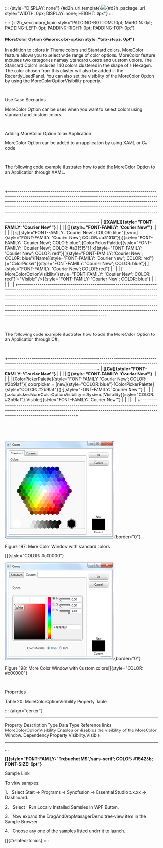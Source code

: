 ::: {style="DISPLAY: none"}
[](ms-xhelp:///?Id=d2h_url_template){#d2h_url_template}![](!package_url!){#d2h_package_url style="WIDTH: 0px; DISPLAY: none; HEIGHT: 0px"}
:::

:::: {.d2h_secondary_topic style="PADDING-BOTTOM: 10pt; MARGIN: 0pt; PADDING-LEFT: 0pt; PADDING-RIGHT: 0pt; PADDING-TOP: 0pt"}
#### MoreColor Option {#morecolor-option style="tab-stops: 0pt"}

In addition to colors in Theme colors and Standard colors, MoreColor feature allows you to select wide range of color options. MoreColor feature includes two categories namely Standard Colors and Custom Colors. The Standard Colors includes 140 colors clustered in the shape of a Hexagon. The color chosen from this cluster will also be added in the RecentlyUsedPanel. You can also set the visibility of the MoreColor Option by using the MoreColorOptionVisibility property.

 

Use Case Scenarios

MoreColor Option can be used when you want to select colors using standard and custom colors.

 

Adding MoreColor Option to an Application

MoreColor Option can be added to an application by using XAML or C# code.

 

The following code example illustrates how to add the MoreColor Option to an Application through XAML.

 

+---------------------------------------------------------------------------------------------------------------------------------------------------------------------------------------------------------------------------------------------------------------------------------------------------------------------------------------------------------------------------------------------------------------------------------------------------------------------------------------------------------------------------------+
| **[\[XAML\]]{style="FONT-FAMILY: 'Courier New'"}**                                                                                                                                                                                                                                                                                                                                                                                                                                                                              |
|                                                                                                                                                                                                                                                                                                                                                                                                                                                                                                                                 |
| **[]{style="FONT-FAMILY: 'Courier New'"}**                                                                                                                                                                                                                                                                                                                                                                                                                                                                                      |
|                                                                                                                                                                                                                                                                                                                                                                                                                                                                                                                                 |
| [\<]{style="FONT-FAMILY: 'Courier New'; COLOR: blue"}[sync]{style="FONT-FAMILY: 'Courier New'; COLOR: #a31515"}[:]{style="FONT-FAMILY: 'Courier New'; COLOR: blue"}[ColorPickerPalette]{style="FONT-FAMILY: 'Courier New'; COLOR: #a31515"}[ x]{style="FONT-FAMILY: 'Courier New'; COLOR: red"}[:]{style="FONT-FAMILY: 'Courier New'; COLOR: blue"}[Name]{style="FONT-FAMILY: 'Courier New'; COLOR: red"}[=\"ColorPicker\"]{style="FONT-FAMILY: 'Courier New'; COLOR: blue"}[ ]{style="FONT-FAMILY: 'Courier New'; COLOR: red"} |
|                                                                                                                                                                                                                                                                                                                                                                                                                                                                                                                                 |
| [                         MoreColorOptionVisibility]{style="FONT-FAMILY: 'Courier New'; COLOR: red"}[=\"Visible\" /\>]{style="FONT-FAMILY: 'Courier New'; COLOR: blue"}                                                                                                                                                                                                                                                                                                                                                         |
|                                                                                                                                                                                                                                                                                                                                                                                                                                                                                                                                 |
|                                                                                                                                                                                                                                                                                                                                                                                                                                                                                                                                 |
+---------------------------------------------------------------------------------------------------------------------------------------------------------------------------------------------------------------------------------------------------------------------------------------------------------------------------------------------------------------------------------------------------------------------------------------------------------------------------------------------------------------------------------+

 

The following code example illustrates how to add the MoreColor Option to an Application through C#.

 

+---------------------------------------------------------------------------------------------------------------------------------------------------------------------------------------------------------+
| **[\[C#\]]{style="FONT-FAMILY: 'Courier New'"}**                                                                                                                                                        |
|                                                                                                                                                                                                         |
| **[]{style="FONT-FAMILY: 'Courier New'"}**                                                                                                                                                              |
|                                                                                                                                                                                                         |
| [ColorPickerPalette]{style="FONT-FAMILY: 'Courier New'; COLOR: #2b91af"}[ colorpicker = [new]{style="COLOR: blue"} [ColorPickerPalette]{style="COLOR: #2b91af"}();]{style="FONT-FAMILY: 'Courier New'"} |
|                                                                                                                                                                                                         |
| [colorpicker.MoreColorOptionVisibility = System.[Visibility]{style="COLOR: #2b91af"}.Visible;]{style="FONT-FAMILY: 'Courier New'"}                                                                      |
|                                                                                                                                                                                                         |
|                                                                                                                                                                                                         |
+---------------------------------------------------------------------------------------------------------------------------------------------------------------------------------------------------------+

 

 

![](ImagesExt/image30_196.png){border="0"}

Figure 197: More Color Window with standard colors

[]{style="COLOR: #c00000"} 

![](ImagesExt/image30_197.png){border="0"}

Figure 198: More Color Window with Custom colors[]{style="COLOR: #c00000"}

 

Properties

Table 20: MoreColorOptionVisibility Property Table

::: {align="center"}
  --------------------------- ------------------------------------------------------------- --------------------- -------------------- -----------------
  Property                    Description                                                   Type                  Data Type            Reference links
  MoreColorOptionVisibility   Enables or disables the visibility of the MoreColor Window.   Dependency Property   Visibility.Visible   
  --------------------------- ------------------------------------------------------------- --------------------- -------------------- -----------------
:::

**[]{style="FONT-FAMILY: 'Trebuchet MS','sans-serif'; COLOR: #15428b; FONT-SIZE: 9pt"}** 

Sample Link

To view samples:

1.   Select Start -\> Programs -\> Syncfusion -\> Essential Studio x.x.xx -\> Dashboard.

2.   Select   Run Locally Installed Samples in WPF Button.

3.   Now expand the DragAndDropManagerDemo tree-view item in the Sample Browser.

4.   Choose any one of the samples listed under it to launch.

[]{#related-topics}
::::
